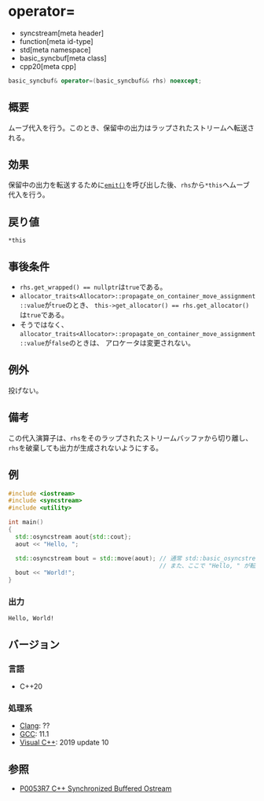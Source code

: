 # operator=
* syncstream[meta header]
* function[meta id-type]
* std[meta namespace]
* basic_syncbuf[meta class]
* cpp20[meta cpp]


```cpp
basic_syncbuf& operator=(basic_syncbuf&& rhs) noexcept;
```

## 概要
ムーブ代入を行う。このとき、保留中の出力はラップされたストリームへ転送される。


## 効果
保留中の出力を転送するために[`emit()`](emit.md)を呼び出した後、`rhs`から`*this`へムーブ代入を行う。


## 戻り値
`*this`


## 事後条件
- `rhs.get_wrapped() == nullptr`は`true`である。
- `allocator_traits<Allocator>::propagate_on_container_move_assignment::value`が`true`のとき、
  `this->get_allocator() == rhs.get_allocator()`は`true`である。 
- そうではなく、`allocator_traits<Allocator>::propagate_on_container_move_assignment::value`が`false`のときは、
  アロケータは変更されない。


## 例外
投げない。


## 備考
この代入演算子は、`rhs`をそのラップされたストリームバッファから切り離し、`rhs`を破棄しても出力が生成されないようにする。


## 例
```cpp example
#include <iostream>
#include <syncstream>
#include <utility>

int main()
{
  std::osyncstream aout{std::cout};
  aout << "Hello, ";

  std::osyncstream bout = std::move(aout); // 通常 std::basic_osyncstream から呼ばれる。
                                           // また、ここで "Hello, " が転送される。
  bout << "World!";
}
```

### 出力
```
Hello, World!
```


## バージョン
### 言語
- C++20

### 処理系
- [Clang](/implementation.md#clang): ??
- [GCC](/implementation.md#gcc): 11.1
- [Visual C++](/implementation.md#visual_cpp): 2019 update 10


## 参照
- [P0053R7 C++ Synchronized Buffered Ostream](http://www.open-std.org/jtc1/sc22/wg21/docs/papers/2017/p0053r7.pdf)
